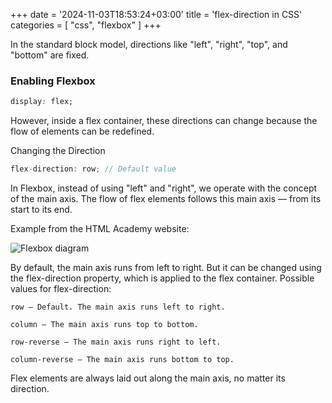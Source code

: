 +++
date = '2024-11-03T18:53:24+03:00'
title = 'flex-direction in CSS'
categories = [ "css", "flexbox" ]
+++


In the standard block model, directions like "left", "right", "top", and "bottom" are fixed.

### Enabling Flexbox

```css
display: flex;
```

However, inside a flex container, these directions can change because the flow of elements can be redefined.

Changing the Direction

```js
flex-direction: row; // Default value
```

In Flexbox, instead of using "left" and "right", we operate with the concept of the main axis. The flow of flex elements follows this main axis — from its start to its end.

Example from the HTML Academy website:

![Flexbox diagram](../images/flexbox.png)

By default, the main axis runs from left to right. But it can be changed using the flex-direction property, which is applied to the flex container.
Possible values for flex-direction:

    row — Default. The main axis runs left to right.

    column — The main axis runs top to bottom.

    row-reverse — The main axis runs right to left.

    column-reverse — The main axis runs bottom to top.

Flex elements are always laid out along the main axis, no matter its direction.